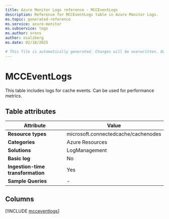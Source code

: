 ```yaml
---
title: Azure Monitor Logs reference - MCCEventLogs
description: Reference for MCCEventLogs table in Azure Monitor Logs.
ms.topic: generated-reference
ms.service: azure-monitor
ms.subservice: logs
ms.author: orens
author: osalzberg
ms.date: 02/18/2025

# This file is automatically generated. Changes will be overwritten. Do not change this file directly.
---
```


# MCCEventLogs

This table includes logs for cache events. Can be used for performance metrics.


## Table attributes

|Attribute|Value|
|---|---|
|**Resource types**|microsoft.connectedcache/cachenodes|
|**Categories**|Azure Resources|
|**Solutions**| LogManagement|
|**Basic log**|No|
|**Ingestion-time transformation**|Yes|
|**Sample Queries**|-|



## Columns
  
[!INCLUDE [mcceventlogs](~/reusable-content/ce-skilling/azure/includes/azure-monitor/reference/tables/mcceventlogs-include.md)]
